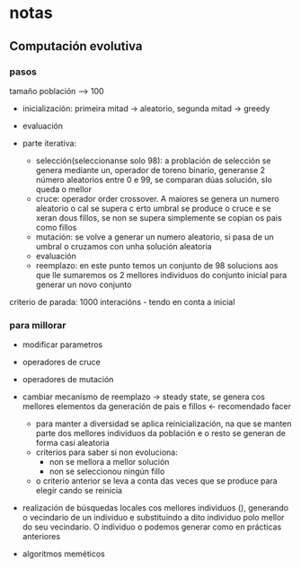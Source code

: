 # notas

## Computación evolutiva

### pasos

tamaño población --> 100

- inicialización: primeira mitad -> aleatorio, segunda mitad -> greedy
- evaluación
- parte iterativa:

    - selección(seleccionanse solo 98): a problación de selección se genera mediante un, operador de toreno binario, generanse 2 número aleatorios entre 0 e 99, se comparan dúas solución, slo queda o mellor
    - cruce: operador order crossover. A maiores se genera un numero aleatorio o cal se supera c erto umbral se produce o cruce e se xeran dous fillos, se non se supera simplemente se copian os pais como fillos
    - mutación: se volve a generar un numero aleatorio, si pasa de  un umbral o cruzamos con unha solución aleatoria
    - evaluación
    - reemplazo: en este punto temos un conjunto de 98 solucions aos que lle sumaremos os 2 mellores individuos do conjunto inicial para generar un novo conjunto

criterio de parada: 1000 interacións - tendo en conta a inicial

### para  millorar

- modificar parametros
- operadores de cruce
- operadores de mutación
- cambiar mecanismo de reemplazo -> steady state, se genera cos mellores elementos da generación de pais e fillos <- recomendado facer
    - para manter a diversidad se aplica reinicialización, na que se manten parte dos mellores individuos da población e o resto se generan de forma casi aleatoria
    - criterios para saber si non evoluciona:
        - non se mellora a mellor solución
        - non se seleccionou ningún fillo
    - o criterio anterior se leva a conta das veces que se produce para elegir cando se reinicia
- realización de búsquedas locales cos mellores individuos (), generando o vecindario de un individuo e substituindo a dito individuo polo mellor do seu vecindario. O individuo o podemos generar como en prácticas anteriores

- algoritmos meméticos